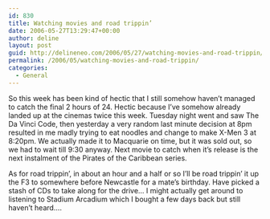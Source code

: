 ```yaml
---
id: 830
title: Watching movies and road trippin’
date: 2006-05-27T13:29:47+00:00
author: deline
layout: post
guid: http://delineneo.com/2006/05/27/watching-movies-and-road-trippin/
permalink: /2006/05/watching-movies-and-road-trippin/
categories:
  - General
---
```

So this week has been kind of hectic that I still somehow haven&#8217;t managed to catch the final 2 hours of 24. Hectic because I&#8217;ve somehow already landed up at the cinemas twice this week. Tuesday night went and saw The Da Vinci Code, then yesterday a very random last minute decision at 8pm resulted in me madly trying to eat noodles and change to make X-Men 3 at 8:20pm. We actually made it to Macquarie on time, but it was sold out, so we had to wait till 9:30 anyway. Next movie to catch when it&#8217;s release is the next instalment of the Pirates of the Caribbean series.

As for road trippin&#8217;, in about an hour and a half or so I&#8217;ll be road trippin&#8217; it up the F3 to somewhere before Newcastle for a mate&#8217;s birthday. Have picked a stash of CDs to take along for the drive&#8230; I might actually get around to listening to Stadium Arcadium which I bought a few days back but still haven&#8217;t heard&#8230;.